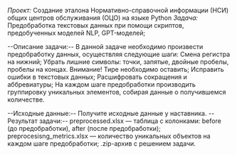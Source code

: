 *Проект:* Создание эталона Нормативно-справочной информации (НСИ) общих центров обслуживания (ОЦО) на языке Python
*Задача:* Предобработка текстовых данных при помощи скриптов, предобученных моделей NLP, GPT-моделей;

--Описание задачи:--
В данной задаче необходимо произвести предобработку данных, осуществляя следующие шаги:
Смена регистра на нижний;
Убрать лишние символы: точки, запятые, двойные пробелы, пробелы на концах. Внимание! Тире необходимо оставить;
Исправить ошибки в текстовых данных;
Расшифровать сокращения и аббревиатуры;
На каждом шаге предобработки производить группировку уникальных элементов, собирая данные о получившемся количестве.


--Исходные данные:-- Получите исходные данные у наставника.
--Результат задачи:--
preprocessed.xlsx — таблица с колонками: before (до предобработки), after (после предобработки);
preprocesisng_metrics.xlsx — количество уникальных объектов на каждом шаге предобработки;
.zip-архив с решением задачи.
